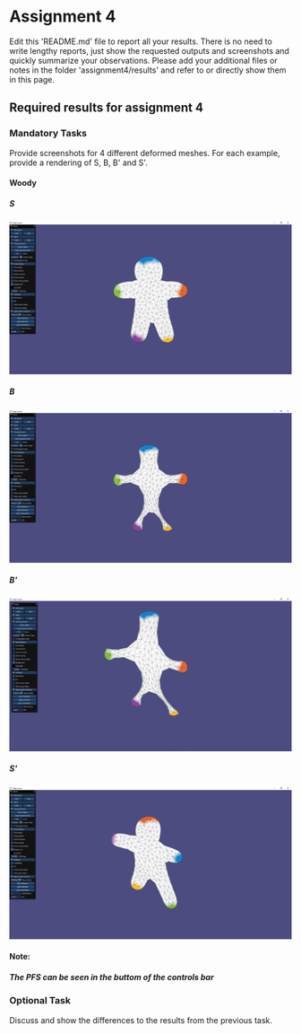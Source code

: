 # Assignment 4

Edit this 'README.md' file to report all your results. There is no need to write lengthy reports, just show the requested outputs and screenshots and quickly summarize your observations. Please add your additional files or notes in the folder 'assignment4/results' and refer to or directly show them in this page.

## Required results for assignment 4

### Mandatory Tasks

Provide screenshots for 4 different deformed meshes. For each example, provide a rendering of S, B, B' and S'.

#### Woody<br/>
##### S<br/>
![alt text](Results/Woody_S.PNG "Title")
##### B<br/>
![alt text](Results/Woody_B.PNG "Title")
##### B'<br/>
![alt text](Results/Woody_B'.PNG "Title")
##### S'<br/>
![alt text](Results/Woody_S'.PNG "Title")

#### Note:<br/>
##### The PFS can be seen in the buttom of the controls bar<br/>

### Optional Task

Discuss and show the differences to the results from the previous task. 
